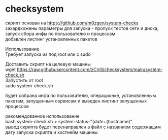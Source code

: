 # checksystem
скрипт основан на https://github.com/m0zgen/system-checks   
захардкожены параметры для запуска - пропуск тестов сети и диска, запуск сбора инфы по пользователю и процессам   
добавлен листинг установленных пакетов   

Использование   
Требует запуска из под root или с sudo

Доставить скрипт на целевую машины   
wget https://raw.githubusercontent.com/zCirill/checksystem/main/system-check.sh   
Запустить от root   
sudo system-check.sh   

будет собрана инфа по пользователю, операционке, установленным пакетам, запущенным сервисам и выведен листинг запущенных процессов   


рекомендованное использование   
bash system-check.sh > system-status-"$(date +%Y-%m-%d)"-"$(hostname)"   
вывод скрипта будет перенаправлен в файл с названием содержащим дату запуска скрипта и хостнейм машины  





